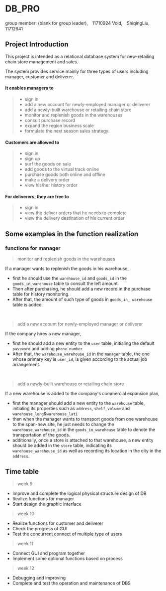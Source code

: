 # DB_PRO  

group member: (blank for group leader),　11710924 Void,　ShiqingLiu,　11712641
<br/>

## Project Introduction  

This project is intended as a relational database system for new-retailing chain store management and sales.  

The system provides service mainly for three types of users including manager, customer and deliverer.  

#### It enables managers to
>* sign in
>* add a new account for newly-employed manager or deliverer
>* add a newly-built warehouse or retailing chain store
>* monitor and replenish goods in the warehouses
>* consult purchase record
>* expand the region business scale
>* formulate the next season sales strategy.  

#### Customers are allowed to
>* sign in
>* sign up
>* surf the goods on sale
>* add goods to the virtual track online
>* purchase goods both online and offline
>* make a delivery order
>* view his/her history order  

#### For deliverers, they are free to
>* sign in
>* view the deliver orders that he needs to complete
>* view the delivery destination of his current order  

## Some examples in the function realization  

### functions for manager
>monitor and replenish goods in the warehouses  

If a manager wants to replenish the goods in his warehouse,  
* first he should use the `warehouse_id` and `goods_id` in the `goods_in_warehouse` table to consult the left amount.  
* Then after purchasing, he should add a new record in the purchase table for history monitoring.  
* After that, the amount of such type of goods in `goods_in_ warehouse` table is added.  

<br/>

>add a new account for newly-employed manager or deliverer  

If the company hires a new manager,  

* first he should add a new entity to the `user` table, initialing the default `password` and adding `phone_number`  
* After that, the `warehouse_warehouse_id` in the `manager` table, the one whose primary key is `user_id`, is given according to the actual job arrangement.  

<br/>

>add a newly-built warehouse or retailing chain store  

If a new warehouse is added to the company's commercial expansion plan,  

* first the manager should add a new entity to the `warehouse` table, initialing its properties such as `address`, `shelf_volume` and `warehouse_long`&`warehouse_lati`  
* then when the manager wants to transport goods from one warehouse to the span-new site, he just needs to change the `warehouse_warehouse_id` in the `goods_in_warehouse` table to denote the transportation of the goods.  
* additionally, once a store is attached to that warehouse, a new entity should be added in the `store` table, indicating its `warehouse_warehouse_id` as well as recording  its location in the city in the `address`.  

## Time table

>week 9  

* Improve and complete the logical physical structure design of DB
* Realize functions for manager
* Start design the graphic interface

>week 10  

* Realize functions for customer and deliverer
* Check the progress of GUI
* Test the concurrent connect of multiple type of users

>week 11  

* Connect GUI and program together
* Implement some optional functions based on process

>week 12  

* Debugging and improving
* Complete and test the operation and maintenance of DBS

